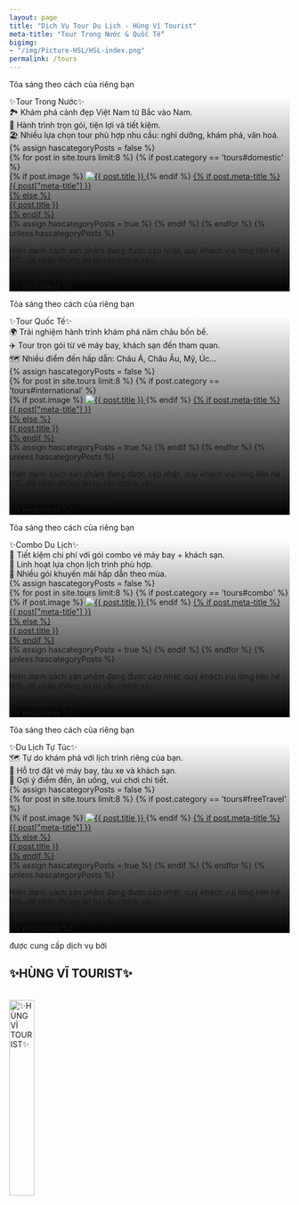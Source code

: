 ```yaml
---
layout: page
title: "Dịch Vụ Tour Du Lịch - Hùng Vĩ Tourist"
meta-title: "Tour Trong Nước & Quốc Tế"
bigimg:
- "/img/Picture-HSL/HSL-index.png"
permalink: /tours
---
```


<!-- Layer 1 LED PIXEL -->

<div class="gradient-bg">
  <div class="gradient-text">
    <p>Tỏa sáng theo cách của riêng bạn</p>
  </div>
</div>

<div id="domestic" class="content-index" style="
      background: 
        linear-gradient(to bottom, rgba(0, 0, 0, 0) 0%, rgba(0, 0, 0, 1) 100%), 
        url('/img/Picture-HSL/HSL-index.png');
      background-size: cover; /* Ảnh nền bao phủ toàn bộ vùng */
      background-position: center; /* Căn giữa ảnh nền */
      background-repeat: no-repeat; /* Không lặp lại ảnh nền */
        ">
  <div class="summary">
    ✨Tour Trong Nước✨
  </div>
  <div class="description-content-index-sp">
  🏞️ Khám phá cảnh đẹp Việt Nam từ Bắc vào Nam.<br>
  🚌 Hành trình trọn gói, tiện lợi và tiết kiệm.<br>
  🏖️ Nhiều lựa chọn tour phù hợp nhu cầu: nghỉ dưỡng, khám phá, văn hoá.
  </div>
  {% assign hascategoryPosts = false %}
  <div class="details">
    {% for post in site.tours limit:8 %}
	  {% if post.category == 'tours#domestic' %}
    <div class="component">
      {% if post.image %}
      <!-- Ảnh đại diện bài đăng -->
      <a href="{{ post.url | prepend: site.baseurl }}">
        <img src="{{ post.image }}" alt="{{ post.title }}" class="avatar" loading="lazy">
      </a>
      {% endif %}
      <!-- Tiêu đề bài đăng -->
      <a href="{{ post.url | prepend: site.baseurl }}">
        {% if post.meta-title %}
        <div class="component-name">{{ post["meta-title"] }}</div>
        {% else %}
        <div class="component-name">{{ post.title }}</div>
        {% endif %}
      </a>
    </div>
	{% assign hascategoryPosts = true %}
	{% endif %}
    {% endfor %}
	<!-- Report hascategoryPosts -->
	{% unless hascategoryPosts %}
	<div class="text-center">
		<p>Hiện danh sách sản phẩm đang được cập nhật, quý khách vui lòng liên hệ HSL để nhận thông tin tư vấn chính xác.
		</p>
    {% include qr-zalo.html %}
	</div>
	{% endunless %}
  </div>
</div>

<!-- Layer 1 MATRIX -->

<div class="gradient-bg">
  <div class="gradient-text">
    <p>Tỏa sáng theo cách của riêng bạn</p>
  </div>
</div>

<div id="international" class="content-index" style="
      background: 
        linear-gradient(to bottom, rgba(0, 0, 0, 0) 0%, rgba(0, 0, 0, 1) 100%), 
        url('/img/Picture-HSL/HSL-index.png');
      background-size: cover; /* Ảnh nền bao phủ toàn bộ vùng */
      background-position: center; /* Căn giữa ảnh nền */
      background-repeat: no-repeat; /* Không lặp lại ảnh nền */
        ">
	<div class="summary">
	✨Tour Quốc Tế✨
	</div>
	<div class="description-content-index-sp">
  🌍 Trải nghiệm hành trình khám phá năm châu bốn bể.<br>
  ✈️ Tour trọn gói từ vé máy bay, khách sạn đến tham quan.<br>
  🗺️ Nhiều điểm đến hấp dẫn: Châu Á, Châu Âu, Mỹ, Úc…
	</div>
	{% assign hascategoryPosts = false %}
	<div class="details">
    {% for post in site.tours limit:8 %}
	  {% if post.category == 'tours#international' %}
    <div class="component">
      {% if post.image %}
      <!-- Ảnh đại diện bài đăng -->
      <a href="{{ post.url | prepend: site.baseurl }}">
        <img src="{{ post.image }}" alt="{{ post.title }}" class="avatar" loading="lazy">
      </a>
      {% endif %}
      <!-- Tiêu đề bài đăng -->
      <a href="{{ post.url | prepend: site.baseurl }}">
        {% if post.meta-title %}
        <div class="component-name">{{ post["meta-title"] }}</div>
        {% else %}
        <div class="component-name">{{ post.title }}</div>
        {% endif %}
      </a>
    </div>
	{% assign hascategoryPosts = true %}
	{% endif %}
    {% endfor %}
	<!-- Report hascategoryPosts -->
	{% unless hascategoryPosts %}
	<div class="text-center">
		<p>Hiện danh sách sản phẩm đang được cập nhật, quý khách vui lòng liên hệ HSL để nhận thông tin tư vấn chính xác.
		</p>
    {% include qr-zalo.html %}
	</div>
	{% endunless %}
  </div>
</div>

<!-- Layer 1 Laser -->

<div class="gradient-bg">
  <div class="gradient-text">
    <p>Tỏa sáng theo cách của riêng bạn</p>
  </div>
</div>

<div id="combo" class="content-index" style="
      background: 
        linear-gradient(to bottom, rgba(0, 0, 0, 0) 0%, rgba(0, 0, 0, 1) 100%), 
        url('/img/Picture-HSL/HSL-index.png');
      background-size: cover; /* Ảnh nền bao phủ toàn bộ vùng */
      background-position: center; /* Căn giữa ảnh nền */
      background-repeat: no-repeat; /* Không lặp lại ảnh nền */
        ">
	<div class="summary">
	✨Combo Du Lịch✨
	</div>
	<div class="description-content-index-sp">
  🎁 Tiết kiệm chi phí với gói combo vé máy bay + khách sạn.<br>
  🛫 Linh hoạt lựa chọn lịch trình phù hợp.<br>
  🏨 Nhiều gói khuyến mãi hấp dẫn theo mùa.
	</div>
  	{% assign hascategoryPosts = false %}
	<div class="details">
    {% for post in site.tours limit:8 %}
	{% if post.category == 'tours#combo' %}
    <div class="component">
      {% if post.image %}
      <!-- Ảnh đại diện bài đăng -->
      <a href="{{ post.url | prepend: site.baseurl }}">
        <img src="{{ post.image }}" alt="{{ post.title }}" class="avatar" loading="lazy">
      </a>
      {% endif %}
      <!-- Tiêu đề bài đăng -->
      <a href="{{ post.url | prepend: site.baseurl }}">
        {% if post.meta-title %}
        <div class="component-name">{{ post["meta-title"] }}</div>
        {% else %}
        <div class="component-name">{{ post.title }}</div>
        {% endif %}
      </a>
    </div>
	{% assign hascategoryPosts = true %}
	{% endif %}
    {% endfor %}
	<!-- Report hascategoryPosts -->
	{% unless hascategoryPosts %}
	<div class="text-center">
		<p>Hiện danh sách sản phẩm đang được cập nhật, quý khách vui lòng liên hệ HSL để nhận thông tin tư vấn chính xác.
		</p>
    {% include qr-zalo.html %}
	</div>
	{% endunless %}
  </div>
</div>

<!-- Layer 1 POWER -->

<div class="gradient-bg">
  <div class="gradient-text">
    <p>Tỏa sáng theo cách của riêng bạn</p>
  </div>
</div>

<div id="freeTravel" class="content-index" style="
      background: 
        linear-gradient(to bottom, rgba(0, 0, 0, 0) 0%, rgba(0, 0, 0, 1) 100%), 
        url('/img/Picture-HSL/HSL-index.png');
      background-size: cover; /* Ảnh nền bao phủ toàn bộ vùng */
      background-position: center; /* Căn giữa ảnh nền */
      background-repeat: no-repeat; /* Không lặp lại ảnh nền */
        ">
	<div class="summary">
	✨Du Lịch Tự Túc✨
	</div>
	<div class="description-content-index-sp">
  🗺️ Tự do khám phá với lịch trình riêng của bạn.<br>
  🚆 Hỗ trợ đặt vé máy bay, tàu xe và khách sạn.<br>
  📌 Gợi ý điểm đến, ăn uống, vui chơi chi tiết.
	</div>
  	{% assign hascategoryPosts = false %}
	<div class="details">
    {% for post in site.tours limit:8 %}
	{% if post.category == 'tours#freeTravel' %}
    <div class="component">
      {% if post.image %}
      <!-- Ảnh đại diện bài đăng -->
      <a href="{{ post.url | prepend: site.baseurl }}">
        <img src="{{ post.image }}" alt="{{ post.title }}" class="avatar" loading="lazy">
      </a>
      {% endif %}
      <!-- Tiêu đề bài đăng -->
      <a href="{{ post.url | prepend: site.baseurl }}">
        {% if post.meta-title %}
        <div class="component-name">{{ post["meta-title"] }}</div>
        {% else %}
        <div class="component-name">{{ post.title }}</div>
        {% endif %}
      </a>
    </div>
	{% assign hascategoryPosts = true %}
	{% endif %}
    {% endfor %}
	<!-- Report hascategoryPosts -->
	{% unless hascategoryPosts %}
	<div class="text-center">
		<p>Hiện danh sách sản phẩm đang được cập nhật, quý khách vui lòng liên hệ HSL để nhận thông tin tư vấn chính xác.
		</p>
    {% include qr-zalo.html %}
	</div>
	{% endunless %}
  </div>
</div>


<!-- Layer 4 -->

<div class="gradient-bg">
  <div class="gradient-text">
    <P>được cung cấp dịch vụ bởi</P><h2>✨HÙNG VĨ TOURIST✨</h2>
    <br>
    <div class="text-center">
      <a target="_blank" rel="noopener" href="/" class="project-link" title="✨HÙNG VĨ TOURIST✨">
        <img src="{{ site.baseurl }}/img/Picture-HSL/logo-trans.png" class="img-rounded" loading="lazy" alt="✨HÙNG VĨ TOURIST✨" width="30%" />
      </a>
    </div>
  </div>
</div>

